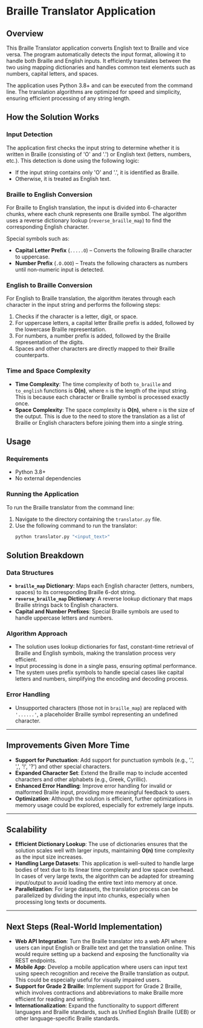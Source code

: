 # Braille Translator Application

## Overview

This Braille Translator application converts English text to Braille and vice versa. The program automatically detects the input format, allowing it to handle both Braille and English inputs. It efficiently translates between the two using mapping dictionaries and handles common text elements such as numbers, capital letters, and spaces.

The application uses Python 3.8+ and can be executed from the command line. The translation algorithms are optimized for speed and simplicity, ensuring efficient processing of any string length.

## How the Solution Works

### Input Detection
The application first checks the input string to determine whether it is written in Braille (consisting of 'O' and '.') or English text (letters, numbers, etc.). This detection is done using the following logic:
- If the input string contains only 'O' and '.', it is identified as Braille.
- Otherwise, it is treated as English text.

### Braille to English Conversion
For Braille to English translation, the input is divided into 6-character chunks, where each chunk represents one Braille symbol. The algorithm uses a reverse dictionary lookup (`reverse_braille_map`) to find the corresponding English character.

Special symbols such as:
- **Capital Letter Prefix** (`.....O`) – Converts the following Braille character to uppercase.
- **Number Prefix** (`.O.OOO`) – Treats the following characters as numbers until non-numeric input is detected.

### English to Braille Conversion
For English to Braille translation, the algorithm iterates through each character in the input string and performs the following steps:
1. Checks if the character is a letter, digit, or space.
2. For uppercase letters, a capital letter Braille prefix is added, followed by the lowercase Braille representation.
3. For numbers, a number prefix is added, followed by the Braille representation of the digits.
4. Spaces and other characters are directly mapped to their Braille counterparts.

### Time and Space Complexity
- **Time Complexity**: The time complexity of both `to_braille` and `to_english` functions is **O(n)**, where `n` is the length of the input string. This is because each character or Braille symbol is processed exactly once.
- **Space Complexity**: The space complexity is **O(n)**, where `n` is the size of the output. This is due to the need to store the translation as a list of Braille or English characters before joining them into a single string.

## Usage

### Requirements
- Python 3.8+
- No external dependencies

### Running the Application

To run the Braille translator from the command line:

1. Navigate to the directory containing the `translator.py` file.
2. Use the following command to run the translator:
   ```bash
   python translator.py "<input_text>"


## Solution Breakdown

### Data Structures

- **`braille_map` Dictionary**: Maps each English character (letters, numbers, spaces) to its corresponding Braille 6-dot string.
- **`reverse_braille_map` Dictionary**: A reverse lookup dictionary that maps Braille strings back to English characters.
- **Capital and Number Prefixes**: Special Braille symbols are used to handle uppercase letters and numbers.

### Algorithm Approach

- The solution uses lookup dictionaries for fast, constant-time retrieval of Braille and English symbols, making the translation process very efficient.
- Input processing is done in a single pass, ensuring optimal performance.
- The system uses prefix symbols to handle special cases like capital letters and numbers, simplifying the encoding and decoding process.

### Error Handling

- Unsupported characters (those not in `braille_map`) are replaced with `'......'`, a placeholder Braille symbol representing an undefined character.

---

## Improvements Given More Time

- **Support for Punctuation**: Add support for punctuation symbols (e.g., '.', ',', '!', '?') and other special characters.
- **Expanded Character Set**: Extend the Braille map to include accented characters and other alphabets (e.g., Greek, Cyrillic).
- **Enhanced Error Handling**: Improve error handling for invalid or malformed Braille input, providing more meaningful feedback to users.
- **Optimization**: Although the solution is efficient, further optimizations in memory usage could be explored, especially for extremely large inputs.

---

## Scalability

- **Efficient Dictionary Lookup**: The use of dictionaries ensures that the solution scales well with larger inputs, maintaining **O(n)** time complexity as the input size increases.
- **Handling Large Datasets**: This application is well-suited to handle large bodies of text due to its linear time complexity and low space overhead. In cases of very large texts, the algorithm can be adapted for streaming input/output to avoid loading the entire text into memory at once.
- **Parallelization**: For large datasets, the translation process can be parallelized by dividing the input into chunks, especially when processing long texts or documents.

---

## Next Steps (Real-World Implementation)

- **Web API Integration**: Turn the Braille translator into a web API where users can input English or Braille text and get the translation online. This would require setting up a backend and exposing the functionality via REST endpoints.
- **Mobile App**: Develop a mobile application where users can input text using speech recognition and receive the Braille translation as output. This could be especially useful for visually impaired users.
- **Support for Grade 2 Braille**: Implement support for Grade 2 Braille, which involves contractions and abbreviations to make Braille more efficient for reading and writing.
- **Internationalization**: Expand the functionality to support different languages and Braille standards, such as Unified English Braille (UEB) or other language-specific Braille standards.
